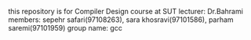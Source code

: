 this repository is for Compiler Design course at SUT
lecturer: Dr.Bahrami
members: sepehr safari(97108263), sara khosravi(97101586), parham saremi(97101959)
group name: gcc

